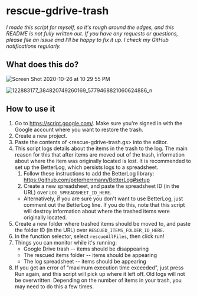 # rescue-gdrive-trash

*I made this script for myself, so it's rough around the edges, and this README is not fully written out. If you have any requests or questions, please file an issue and I'll be happy to fix it up. I check my GitHub notifications regularly.*

## What does this do?

![Screen Shot 2020-10-26 at 10 29 55 PM](https://user-images.githubusercontent.com/1570168/97260837-d8a60380-17da-11eb-839c-3458eecdf4bf.png)

![122883177_384820749260169_5779468821060624886_n](https://user-images.githubusercontent.com/1570168/97259588-5f0d1600-17d8-11eb-8baa-8d2c00b280b0.png)

## How to use it

1. Go to <https://script.google.com/>. Make sure you're signed in with the Google account where you want to restore the trash.
2. Create a new project.
3. Paste the contents of <rescue-gdrive-trash.gs> into the editor.
4. This script logs details about the items in the trash to the log. The main reason for this that after items are moved out of the trash, information about where the item was originally located is lost. It is recommended to set up the  BetterLog, which persists logs to a spreadsheet.
    1. Follow these instructions to add the BetterLog library: <https://github.com/peterherrmann/BetterLog#setup>
    2. Create a new spreadsheet, and paste the spreadsheet ID (in the URL) over `LOG_SPREADSHEET_ID_HERE`.
    - Alternatively, if you are sure you don't want to use BetterLog, just comment out the BetterLog line. If you do this, note that this script will destroy information about where the trashed items were originally located.
5. Create a new folder where trashed items should be moved to, and paste the folder ID (in the URL) over `RESCUED_ITEMS_FOLDER_ID_HERE`.
6. In the function selector, select `rescueAllFiles`, then click run!
7. Things you can monitor while it's running:
    - Google Drive trash -- items should be disappearing
    - The rescued items folder -- items should be appearing
    - The log spreadsheet -- items should be appearing
8. If you get an error of "maximum execution time exceeded", just press Run again, and this script will pick up where it left off. Old logs will not be overwritten. Depending on the number of items in your trash, you may need to do this a few times.
